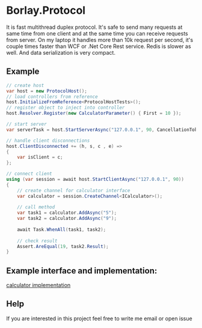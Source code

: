 # Borlay.Protocol
It is fast multithread duplex protocol. It's safe to send many requests at same time from one client and at the same time you can receive requests from server. 
On my laptop it handles more than 10k request per second, it's couple times faster than WCF or .Net Core Rest service. Redis is slower as well. And data serialization is very compact.

## Example

```cs
// create host
var host = new ProtocolHost();
// load controllers from reference
host.InitializeFromReference<ProtocolHostTests>();
// register object to inject into controller
host.Resolver.Register(new CalculatorParameter() { First = 10 });

// start server
var serverTask = host.StartServerAsync("127.0.0.1", 90, CancellationToken.None);

// handle client disconnections
host.ClientDisconnected += (h, s, c , e) =>
{
    var isClient = c;
};

// connect client
using (var session = await host.StartClientAsync("127.0.0.1", 90))
{
    // create channel for calculator interface
    var calculator = session.CreateChannel<ICalculator>();
    
    // call method
    var task1 = calculator.AddAsync("5");
    var task2 = calculator.AddAsync("9");
    
    await Task.WhenAll(task1, task2);
    
    // check result
    Assert.AreEqual(19, task2.Result);
}

```

## Example interface and implementation:
[calculator implementation](https://github.com/Borlay/Borlay.Protocol/blob/master/Borlay.Protocol/Borlay.Protocol.Tests/TestData.cs)

## Help
If you are interested in this project feel free to write me email or open issue

